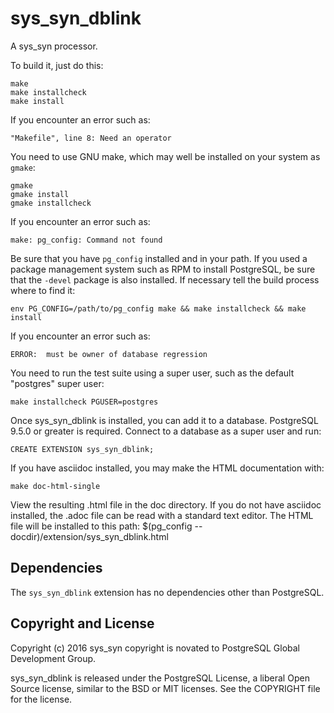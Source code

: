 sys_syn_dblink
=======

A sys_syn processor.

To build it, just do this:

    make
    make installcheck
    make install

If you encounter an error such as:

    "Makefile", line 8: Need an operator

You need to use GNU make, which may well be installed on your system as
`gmake`:

    gmake
    gmake install
    gmake installcheck

If you encounter an error such as:

    make: pg_config: Command not found

Be sure that you have `pg_config` installed and in your path. If you used a
package management system such as RPM to install PostgreSQL, be sure that the
`-devel` package is also installed. If necessary tell the build process where
to find it:

    env PG_CONFIG=/path/to/pg_config make && make installcheck && make install

If you encounter an error such as:

    ERROR:  must be owner of database regression

You need to run the test suite using a super user, such as the default
"postgres" super user:

    make installcheck PGUSER=postgres

Once sys_syn_dblink is installed, you can add it to a database. PostgreSQL
9.5.0 or greater is required. Connect to a database as a super user and run:

    CREATE EXTENSION sys_syn_dblink;

If you have asciidoc installed, you may make the HTML documentation with:

    make doc-html-single

View the resulting .html file in the doc directory.  If you do not have
asciidoc installed, the .adoc file can be read with a standard text editor.
The HTML file will be installed to this path:
    $(pg_config --docdir)/extension/sys_syn_dblink.html

Dependencies
------------
The `sys_syn_dblink` extension has no dependencies other than PostgreSQL.

Copyright and License
---------------------

Copyright (c) 2016
sys_syn copyright is novated to PostgreSQL Global Development Group.

sys_syn_dblink is released under the PostgreSQL License, a liberal Open Source
license, similar to the BSD or MIT licenses.  See the COPYRIGHT file for the
license.
